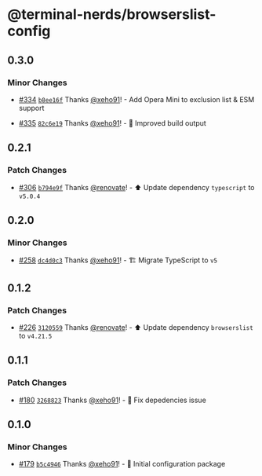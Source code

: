 # @terminal-nerds/browserslist-config<!-- markdownlint-disable line-length list-marker-space no-duplicate-header ul-style -->

## 0.3.0

### Minor Changes

-   [#334](https://github.com/terminal-nerds/configs/pull/334) [`b8ee16f`](https://github.com/terminal-nerds/configs/commit/b8ee16f323da304431bd505b581d440094464b0b) Thanks [@xeho91](https://github.com/xeho91)! - Add Opera Mini to exclusion list & ESM support

-   [#335](https://github.com/terminal-nerds/configs/pull/335) [`82c6e19`](https://github.com/terminal-nerds/configs/commit/82c6e19f5cd0db2b00f75ce4fccac8fa43d4777e) Thanks [@xeho91](https://github.com/xeho91)! - 🔧 Improved build output

## 0.2.1

### Patch Changes

-   [#306](https://github.com/terminal-nerds/configs/pull/306) [`b794e9f`](https://github.com/terminal-nerds/configs/commit/b794e9f973d4b5654d4250891a8c353fbbc78934) Thanks [@renovate](https://github.com/apps/renovate)! - ⬆️ Update dependency `typescript` to `v5.0.4`

## 0.2.0

### Minor Changes

-   [#258](https://github.com/terminal-nerds/configs/pull/258) [`dc4d0c3`](https://github.com/terminal-nerds/configs/commit/dc4d0c33897508fe665e099c1ab939484bb5dd85) Thanks [@xeho91](https://github.com/xeho91)! - 🏗 Migrate TypeScript to `v5`

## 0.1.2

### Patch Changes

-   [#226](https://github.com/terminal-nerds/configs/pull/226) [`3120559`](https://github.com/terminal-nerds/configs/commit/31205596ce985886cdac71d5f5aff86ce52920f8) Thanks [@renovate](https://github.com/apps/renovate)! - ⬆️ Update dependency `browserslist` to `v4.21.5`

## 0.1.1

### Patch Changes

-   [#180](https://github.com/terminal-nerds/configs/pull/180) [`3268823`](https://github.com/terminal-nerds/configs/commit/326882328021d44f6a1fb8e0015473d7525715ec) Thanks [@xeho91](https://github.com/xeho91)! - 🐛 Fix depedencies issue

## 0.1.0

### Minor Changes

-   [#179](https://github.com/terminal-nerds/configs/pull/179) [`b5c4946`](https://github.com/terminal-nerds/configs/commit/b5c4946179c16150fb30a97df1b3f7597eda621b) Thanks [@xeho91](https://github.com/xeho91)! - 🎉 Initial configuration package
